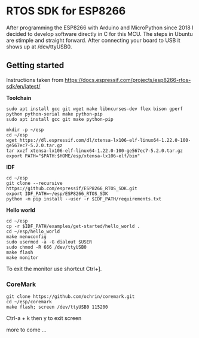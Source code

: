 # RTOS SDK for ESP8266

After programming the ESP8266 with Arduino and MicroPython since 2018 I decided to develop software directly in C for this MCU. The steps in Ubuntu are stimple and straight forward. After connecting your board to USB it shows up at /dev/ttyUSB0.

## Getting started

Instructions taken from https://docs.espressif.com/projects/esp8266-rtos-sdk/en/latest/ 

__Toolchain__

```
sudo apt install gcc git wget make libncurses-dev flex bison gperf python python-serial make python-pip
sudo apt install gcc git make python-pip

mkdir -p ~/esp
cd ~/esp
wget https://dl.espressif.com/dl/xtensa-lx106-elf-linux64-1.22.0-100-ge567ec7-5.2.0.tar.gz
tar xvzf xtensa-lx106-elf-linux64-1.22.0-100-ge567ec7-5.2.0.tar.gz
export PATH="$PATH:$HOME/esp/xtensa-lx106-elf/bin"
```

__IDF__

```
cd ~/esp
git clone --recursive https://github.com/espressif/ESP8266_RTOS_SDK.git
export IDF_PATH=~/esp/ESP8266_RTOS_SDK
python -m pip install --user -r $IDF_PATH/requirements.txt
```

__Hello world__

```
cd ~/esp
cp -r $IDF_PATH/examples/get-started/hello_world .
cd ~/esp/hello_world
make menuconfig
sudo usermod -a -G dialout $USER
sudo chmod -R 666 /dev/ttyUSB0
make flash
make monitor
```
To exit the monitor use shortcut Ctrl+].

### CoreMark

```
git clone https://github.com/ochrin/coremark.git 
cd ~/esp/coremark
make flash; screen /dev/ttyUSB0 115200
```
Ctrl-a + k then y to exit screen

more to come ...
